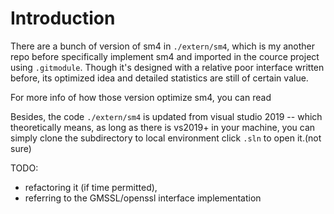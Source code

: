 
# Introduction

There are a bunch of version of sm4 in `./extern/sm4`, which is my another repo before specifically implement sm4 and imported in the cource project using `.gitmodule`.  Though it's designed with a relative poor interface written before, its optimized idea and detailed statistics are still of certain value.

For more info of how those version optimize sm4, you can read 

Besides, the code `./extern/sm4` is updated from visual studio 2019 -- which theoretically means, as long as there is vs2019+ in your machine, you can simply clone the subdirectory to local environment click `.sln` to open it.(not sure)


TODO: 
- refactoring it (if time permitted), 
- referring to the GMSSL/openssl interface implementation
